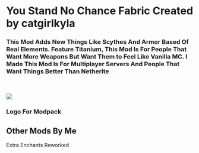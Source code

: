 # You Stand No Chance Fabric Created by catgirlkyla
### This Mod Adds New Things Like Scythes And Armor Based Of Real Elements. Feature Titanium, This Mod Is For People That Want More Weapons But Want Them to Feel Like Vanilla MC. I Made This Mod Is For Multiplayer Servers And People That Want Things Better Than Netherite
<br>
<br>
<img src="https://i.ibb.co/Kz8SL03/637969657724955811.png"> 

### Logo For Modpack

## Other Mods By Me

Extra Enchants Reworked
